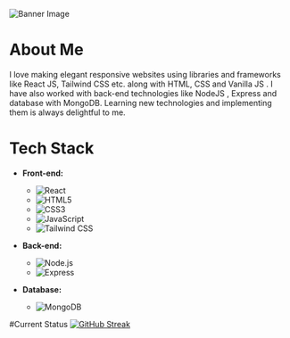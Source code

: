 ![Banner Image](https://i.ibb.co/KGQgthW/Screenshot-4.jpg)
# About Me
I love making elegant responsive websites using libraries and frameworks like React JS, Tailwind CSS etc. along with HTML, CSS and Vanilla JS . I have also worked with back-end technologies like NodeJS , Express and database with MongoDB. Learning new technologies and implementing them is always delightful to me.

# Tech Stack

- **Front-end:** 
  - ![React](https://img.shields.io/badge/React-61DAFB?style=for-the-badge&logo=react&logoColor=white)
  - ![HTML5](https://img.shields.io/badge/HTML5-E34F26?style=for-the-badge&logo=html5&logoColor=white)
  - ![CSS3](https://img.shields.io/badge/CSS3-1572B6?style=for-the-badge&logo=css3&logoColor=white)
  - ![JavaScript](https://img.shields.io/badge/JavaScript-F7DF1E?style=for-the-badge&logo=javascript&logoColor=black)
  - ![Tailwind CSS](https://img.shields.io/badge/Tailwind%20CSS-38B2AC?style=for-the-badge&logo=tailwind-css&logoColor=white)

- **Back-end:** 
  - ![Node.js](https://img.shields.io/badge/Node.js-339933?style=for-the-badge&logo=node.js&logoColor=white)
  - ![Express](https://img.shields.io/badge/Express-000000?style=for-the-badge&logo=express&logoColor=white)

- **Database:** 
  - ![MongoDB](https://img.shields.io/badge/MongoDB-47A248?style=for-the-badge&logo=mongodb&logoColor=white)
 
#Current Status
[![GitHub Streak](https://github-readme-streak-stats.herokuapp.com?user=raghibku&theme=blux&hide_current_streak=true)](https://git.io/streak-stats)
<!--
**raghibku/raghibku** is a ✨ _special_ ✨ repository because its `README.md` (this file) appears on your GitHub profile.

Here are some ideas to get you started:

- 🔭 I’m currently working on ...
- 🌱 I’m currently learning ...
- 👯 I’m looking to collaborate on ...
- 🤔 I’m looking for help with ...
- 💬 Ask me about ...
- 📫 How to reach me: ...
- 😄 Pronouns: ...
- ⚡ Fun fact: ...
-->
